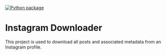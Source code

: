 [![Python package](https://img.shields.io/pypi/v/instaloader)](https://pypi.org/project/instaloader/)

# Instagram Downloader
This project is used to download all posts and associated metadata from an Instagram profile.